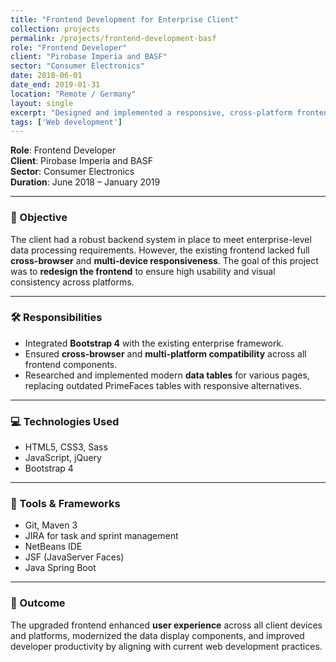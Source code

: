 ```yaml
---
title: "Frontend Development for Enterprise Client"
collection: projects
permalink: /projects/frontend-development-basf
role: "Frontend Developer"
client: "Pirobase Imperia and BASF"
sector: "Consumer Electronics"
date: 2018-06-01
date_end: 2019-01-31
location: "Remote / Germany"
layout: single
excerpt: "Designed and implemented a responsive, cross-platform frontend for enterprise clients using Bootstrap 4, JavaScript, and modern web standards."
tags: ['Web development']
---
```


**Role**: Frontend Developer  
**Client**: Pirobase Imperia and BASF  
**Sector**: Consumer Electronics  
**Duration**: June 2018 – January 2019  

---

### 🎯 Objective

The client had a robust backend system in place to meet enterprise-level data processing requirements. However, the existing frontend lacked full **cross-browser** and **multi-device responsiveness**. The goal of this project was to **redesign the frontend** to ensure high usability and visual consistency across platforms.

---

### 🛠 Responsibilities

- Integrated **Bootstrap 4** with the existing enterprise framework.
- Ensured **cross-browser** and **multi-platform compatibility** across all frontend components.
- Researched and implemented modern **data tables** for various pages, replacing outdated PrimeFaces tables with responsive alternatives.

---

### 💻 Technologies Used

- HTML5, CSS3, Sass  
- JavaScript, jQuery  
- Bootstrap 4

---

### 🧰 Tools & Frameworks

- Git, Maven 3  
- JIRA for task and sprint management  
- NetBeans IDE  
- JSF (JavaServer Faces)  
- Java Spring Boot

---

### 🌟 Outcome

The upgraded frontend enhanced **user experience** across all client devices and platforms, modernized the data display components, and improved developer productivity by aligning with current web development practices.

